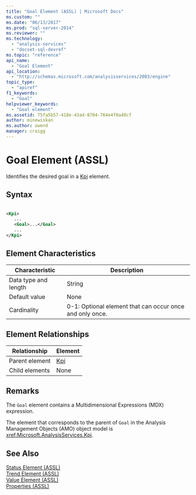 ```yaml
---
title: "Goal Element (ASSL) | Microsoft Docs"
ms.custom: ""
ms.date: "06/13/2017"
ms.prod: "sql-server-2014"
ms.reviewer: ""
ms.technology: 
  - "analysis-services"
  - "docset-sql-devref"
ms.topic: "reference"
api_name: 
  - "Goal Element"
api_location: 
  - "http://schemas.microsoft.com/analysisservices/2003/engine"
topic_type: 
  - "apiref"
f1_keywords: 
  - "Goal"
helpviewer_keywords: 
  - "Goal element"
ms.assetid: 75fa5b57-418e-43ad-8704-764e4f0a40cf
author: minewiskan
ms.author: owend
manager: craigg
---
```

# Goal Element (ASSL)
  Identifies the desired goal in a [Kpi](../objects/kpi-element-assl.md) element.  
  
## Syntax  
  
```xml  
  
<Kpi>  
   ...  
   <Goal>...</Goal>  
   ...  
</Kpi>  
```  
  
## Element Characteristics  
  
|Characteristic|Description|  
|--------------------|-----------------|  
|Data type and length|String|  
|Default value|None|  
|Cardinality|0-1: Optional element that can occur once and only once.|  
  
## Element Relationships  
  
|Relationship|Element|  
|------------------|-------------|  
|Parent element|[Kpi](../objects/kpi-element-assl.md)|  
|Child elements|None|  
  
## Remarks  
 The `Goal` element contains a Multidimensional Expressions (MDX) expression.  
  
 The element that corresponds to the parent of `Goal` in the Analysis Management Objects (AMO) object model is <xref:Microsoft.AnalysisServices.Kpi>.  
  
## See Also  
 [Status Element &#40;ASSL&#41;](status-element-assl.md)   
 [Trend Element &#40;ASSL&#41;](trend-element-assl.md)   
 [Value Element &#40;ASSL&#41;](value-element-assl.md)   
 [Properties &#40;ASSL&#41;](properties-assl.md)  
  
  
